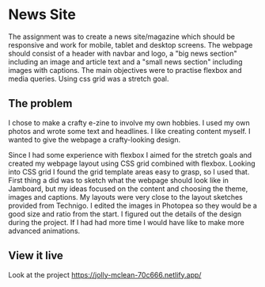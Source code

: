 # News Site

The assignment was to create a news site/magazine which should be responsive and work for mobile, tablet and desktop screens. The webpage should consist of a header with navbar and logo, a "big news section" including an image and article text and a "small news section" including images with captions. The main objectives were to practise flexbox and media queries. Using css grid was a stretch goal.  

## The problem

I chose to make a crafty e-zine to involve my own hobbies. I used my own photos and wrote some text and headlines. I like creating content myself. I wanted to give the webpage a crafty-looking design. 

Since I had some experience with flexbox I aimed for the stretch goals and created my webpage layout using CSS grid combined with flexbox. Looking into CSS grid I found the grid template areas easy to grasp, so I used that. First thing a did was to sketch what the webpage should look like in Jamboard, but my ideas focused on the content and choosing the theme, images and captions. My layouts were very close to the layout sketches provided from Technigo. I edited the images in Photopea so they would be a good size and ratio from the start. I figured out the details of the design during the project. If I had had more time I would have like to make more advanced animations. 

## View it live
Look at the project https://jolly-mclean-70c666.netlify.app/ 

